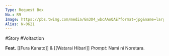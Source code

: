 ```yaml
---
Type: Request Box
No.: R9
Image: https://pbs.twimg.com/media/Gm3O4_wbcAAoQAE?format=jpg&name=large
Alias: N-0621
---
```

#Story #Voltaction 

**Feat.** [[Fura Kanato]] & [[Watarai Hibari]]
*Prompt:* Nami ni Noretara.